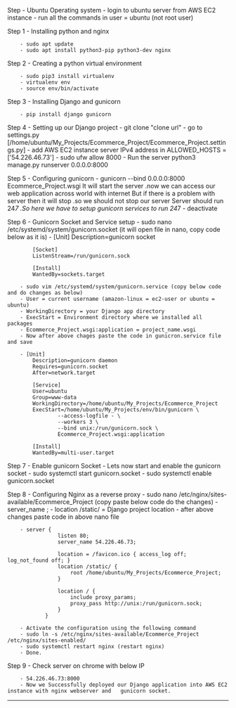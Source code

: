 Step - Ubuntu Operating system
        - login to ubuntu server from AWS EC2 instance
        - run all the commands in user = ubuntu (not root user)

Step 1 - Installing python and nginx

        - sudo apt update
        - sudo apt install python3-pip python3-dev nginx

Step 2 - Creating a python virtual environment 

        - sudo pip3 install virtualenv
        - virtualenv env
        - source env/bin/activate

Step 3 - Installing Django and gunicorn

        - pip install django gunicorn

Step 4 - Setting up our Django project
        - git clone "clone url"
        - go to settings.py  [/home/ubuntu/My_Projects/Ecommerce_Project/Ecommerce_Project.settings.py]
        - add AWS EC2 instance server IPv4 address in ALLOWED_HOSTS = ['54.226.46.73']
        - sudo ufw allow 8000
        - Run the server python3 manage.py runserver 0.0.0.0:8000

Step 5 - Configuring gunicorn
        - gunicorn --bind 0.0.0.0:8000 Ecommerce_Project.wsgi
    It will start the server .now we can access our web application across world with internet
    But if there is a problem with server then it will stop .so we should not stop our server
    Server should run 24*7 .So here we have to setup gunicorn services to run 24*7
        - deactivate
        

Step 6 - Gunicorn Socket and Service setup
        - sudo nano /etc/systemd/system/gunicorn.socket (it will open file in nano, copy code below as it is)
        -   [Unit]
            Description=gunicorn socket

            [Socket]
            ListenStream=/run/gunicorn.sock

            [Install]
            WantedBy=sockets.target

        - sudo vim /etc/systemd/system/gunicorn.service (copy below code and do changes as below)
        - User = current username (amazon-linux = ec2-user or ubuntu = ubuntu)
        - WorkingDirectory = your Django app directory
        - ExecStart = Environment directory where we installed all packages
        - Ecommerce_Project.wsgi:application = project_name.wsgi
        - Now after above chages paste the code in gunicron.service file and save
        
        - [Unit]
            Description=gunicorn daemon
            Requires=gunicorn.socket
            After=network.target

            [Service]
            User=ubuntu
            Group=www-data
            WorkingDirectory=/home/ubuntu/My_Projects/Ecommerce_Project
            ExecStart=/home/ubuntu/My_Projects/env/bin/gunicorn \
                    --access-logfile - \
                    --workers 3 \
                    --bind unix:/run/gunicorn.sock \
                    Ecommerce_Project.wsgi:application

            [Install]
            WantedBy=multi-user.target

Step 7 - Enable gunicorn Socket
        - Lets now start and enable the gunicorn socket
        - sudo systemctl start gunicorn.socket
        - sudo systemctl enable gunicorn.socket

Step 8 - Configuring Nginx as a reverse proxy
        - sudo nano /etc/nginx/sites-available/Ecommerce_Project (copy paste below code do the changes)
        - server_name <AWS EC2 server IP address>;
        - location /static/ = Django project location
        - after above changes paste code in above nano file
        
        - server {
                    listen 80;
                    server_name 54.226.46.73;

                    location = /favicon.ico { access_log off; log_not_found off; }
                    location /static/ {
                        root /home/ubuntu/My_Projects/Ecommerce_Project;
                    }

                    location / {
                        include proxy_params;
                        proxy_pass http://unix:/run/gunicorn.sock;
                    }
                }

        - Activate the configuration using the following command
        - sudo ln -s /etc/nginx/sites-available/Ecommerce_Project /etc/nginx/sites-enabled/
        - sudo systemctl restart nginx (restart nginx)
        - Done.
 Step 9 - Check server on chrome with below IP

        - 54.226.46.73:8000
        - Now we Successfully deployed our Django application into AWS EC2 instance with nginx webserver and   gunicorn socket.


---------------------------------